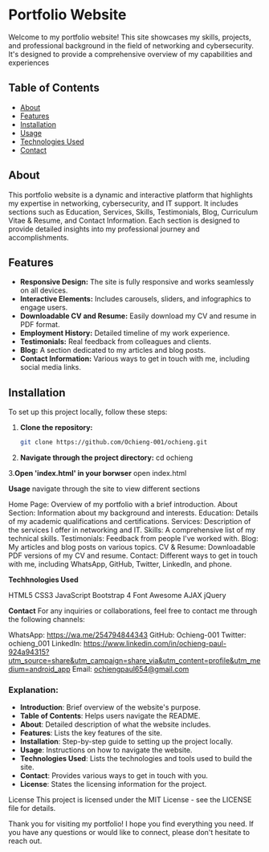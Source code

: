 # Portfolio Website

Welcome to my portfolio website! This site showcases my skills, projects, and professional background 
in the field of networking and cybersecurity. It's designed to provide a comprehensive overview of my 
capabilities and experiences
## Table of Contents

- [About](#about)
- [Features](#features)
- [Installation](#installation)
- [Usage](#usage)
- [Technologies Used](#technologies-used)
- [Contact](#contact)

## About

This portfolio website is a dynamic and interactive platform that highlights my expertise in networking, 
cybersecurity, and IT support. It includes sections such as Education, Services, Skills, Testimonials,
Blog, Curriculum Vitae & Resume, and Contact Information. Each section is designed to provide detailed 
insights into my professional journey and accomplishments.

## Features

- **Responsive Design:** The site is fully responsive and works seamlessly on all devices.
- **Interactive Elements:** Includes carousels, sliders, and infographics to engage users.
- **Downloadable CV and Resume:** Easily download my CV and resume in PDF format.
- **Employment History:** Detailed timeline of my work experience.
- **Testimonials:** Real feedback from colleagues and clients.
- **Blog:** A section dedicated to my articles and blog posts.
- **Contact Information:** Various ways to get in touch with me, including social media links.

## Installation

To set up this project locally, follow these steps:

1. **Clone the repository:**
   ```bash
   git clone https://github.com/Ochieng-001/ochieng.git
2. **Navigate through the project directory:**
    cd ochieng 

3.**Open 'index.html' in your borwser**
    open index.html

**Usage**
navigate through the site to view different sections 

Home Page:     Overview of my portfolio with a brief introduction.
About Section: Information about my background and interests.
Education:     Details of my academic qualifications and certifications.
Services:      Description of the services I offer in networking and IT.
Skills:        A comprehensive list of my technical skills.
Testimonials:  Feedback from people I've worked with.
Blog:          My articles and blog posts on various topics.
CV & Resume:   Downloadable PDF versions of my CV and resume.
Contact:       Different ways to get in touch with me, including WhatsApp, GitHub, Twitter, LinkedIn, and phone.


**Techhnologies Used**

HTML5
CSS3
JavaScript
Bootstrap 4
Font Awesome
AJAX
jQuery


**Contact**
For any inquiries or collaborations, feel free to contact me through the following channels:

WhatsApp: https://wa.me/254794844343
GitHub: Ochieng-001
Twitter: ochieng_001
LinkedIn: https://www.linkedin.com/in/ochieng-paul-924a94315?utm_source=share&utm_campaign=share_via&utm_content=profile&utm_medium=android_app
Email: ochiengpaul654@gmail.com




### Explanation:

- **Introduction**:      Brief overview of the website's purpose.
- **Table of Contents**: Helps users navigate the README.
- **About**:             Detailed description of what the website includes.
- **Features**:          Lists the key features of the site.
- **Installation**:      Step-by-step guide to setting up the project locally.
- **Usage**:             Instructions on how to navigate the website.
- **Technologies Used**: Lists the technologies and tools used to build the site.
- **Contact**:           Provides various ways to get in touch with you.
- **License**:           States the licensing information for the project.




License
This project is licensed under the MIT License - see the LICENSE file for details.

Thank you for visiting my portfolio! I hope you find everything you need. If you have any questions or would like to connect, please don't hesitate to reach out.
